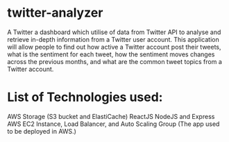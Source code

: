 # twitter-analyzer
A Twitter a dashboard which utilise of data from Twitter API to analyse and retrieve in-depth information from a Twitter user account. This application will allow people to find out how active a Twitter account post their tweets, what is the sentiment for each tweet, how the sentiment moves changes across the previous months, and what are the common tweet topics from a Twitter account.

# List of Technologies used:
AWS Storage (S3 bucket and ElastiCache)
ReactJS
NodeJS and Express
AWS EC2 Instance, Load Balancer, and Auto Scaling Group (The app used to be deployed in AWS.)
